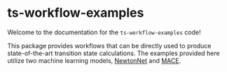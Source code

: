 # ts-workflow-examples

Welcome to the documentation for the `ts-workflow-examples` code!

This package provides workflows that can be directly used to produce state-of-the-art transition state calculations.
The examples provided here utilize two machine learning models, [NewtonNet](https://github.com/THGLab/NewtonNet) and
[MACE](https://github.com/ACEsuit/mace/tree/main).